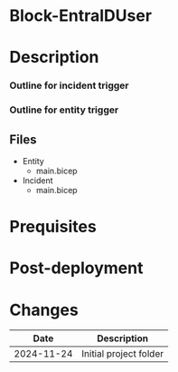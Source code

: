 # Block-EntraIDUser

# Description

### Outline for incident trigger

### Outline for entity trigger

## Files
- Entity
    - main.bicep
- Incident
    - main.bicep

# Prequisites

# Post-deployment

# Changes
|Date|Description|
|--|--|
|2024-11-24|Initial project folder|
